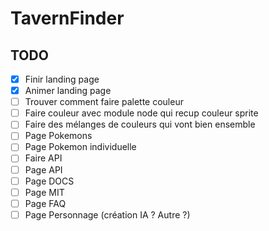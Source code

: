# TavernFinder

## TODO

- [x] Finir landing page
- [x] Animer landing page
- [ ] Trouver comment faire palette couleur
- [ ] Faire couleur avec module node qui recup couleur sprite
- [ ] Faire des mélanges de couleurs qui vont bien ensemble
- [ ] Page Pokemons
- [ ] Page Pokemon individuelle
- [ ] Faire API
- [ ] Page API
- [ ] Page DOCS
- [ ] Page MIT
- [ ] Page FAQ
- [ ] Page Personnage (création IA ? Autre ?)
